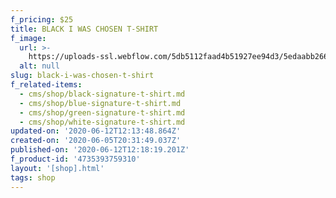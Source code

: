 ```yaml
---
f_pricing: $25
title: BLACK I WAS CHOSEN T-SHIRT
f_image:
  url: >-
    https://uploads-ssl.webflow.com/5db5112faad4b51927ee94d3/5edaabb2661a401aefae276f_Untitled%20design%20(1).png
  alt: null
slug: black-i-was-chosen-t-shirt
f_related-items:
  - cms/shop/black-signature-t-shirt.md
  - cms/shop/blue-signature-t-shirt.md
  - cms/shop/green-signature-t-shirt.md
  - cms/shop/white-signature-t-shirt.md
updated-on: '2020-06-12T12:13:48.864Z'
created-on: '2020-06-05T20:31:49.037Z'
published-on: '2020-06-12T12:18:19.201Z'
f_product-id: '4735393759310'
layout: '[shop].html'
tags: shop
---
```



